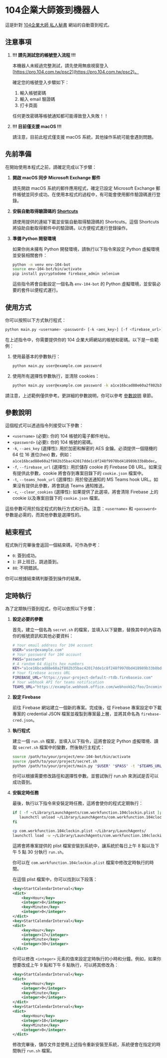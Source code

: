 # 104企業大師簽到機器人

這是針對 [104企業大師 私人秘書](https://pro.104.com.tw/psc2) 網站的自動簽到程式。

## 注意事項

1. **!!! 請先測試您的帳號登入流程 !!!**

   本機器人未經過完整測試，請先使用無痕視窗登入 [https://pro.104.com.tw/psc2](https://pro.104.com.tw/psc2)。

   確定您的帳號登入步驟如下：

   1. 輸入帳號密碼
   2. 輸入 email 驗證碼
   3. 打卡頁面

   任何更改密碼等帳號通知都可能導致登入失敗！！

2. **!!! 目前僅支援 macOS !!!**

   請注意，目前此程式僅支援 macOS 系統，其他操作系統可能會遇到問題。

## 先前準備

在開始使用本程式之前，請確定完成以下步驟：

1. **開啟 macOS 同步 Microsoft Exchange 郵件**

    請先開啟 macOS 系統的郵件應用程式，確定已設定 Microsoft Exchange 郵件帳號並同步成功。在使用本程式的過程中，有可能會使用郵件驗證碼進行登錄。

2. **安裝自動取得驗證碼的 [Shortcuts](https://www.icloud.com/shortcuts/87c4e347b8aa43bcbc50da582ebe4bbd)**

    請使用提供的連結下載並安裝自動取得驗證碼的 Shortcuts。這個 Shortcuts 將協助自動取得郵件中的驗證碼，以方便程式進行登錄操作。

3. **準備 Python 開發環境**

    如果你尚未擁有 Python 開發環境，請執行以下指令來設定 Python 虛擬環境並安裝相關套件：

    ```bash
    python -m venv env-104-bot
    source env-104-bot/bin/activate
    pip install pycryptodome firebase_admin selenium
    ```

    這些指令將會自動設定一個名為 `env-104-bot` 的 Python 虛擬環境，並安裝必要的套件以便程式運行。

## 使用方式

你可以按照以下方式執行程式：

```bash
python main.py <username> <password> [-k <aes_key>] [-f <firebase_url>] [-t <teams_hook_url>] [-c]
```

在上述指令中，你需要提供你的 104 企業大師網站的帳號和密碼。以下是一些範例：

1. 使用最基本的參數執行：

   ```bash
   python main.py user@example.com password
   ```

2. 使用所有選擇性參數執行，並清除 cookies：

   ```bash
   python main.py user@example.com password -k a1ce16bcad88e60a2f802b35bac42017dde1c8f248f9970bd418989b33b8bdec -f https://your-project-default-rtdb.firebaseio.com -t https://example.webhook.office.com/webhookb2/foo/IncomingWebhook/bar -c
   ```

請注意，上述範例僅供參考。更詳細的參數說明，你可以參考 [參數說明](#參數說明) 章節。

## 參數說明

這個程式可以透過指令列接受以下參數：

- `<username>` (必要): 你的 104 帳號的電子郵件地址。
- `<password>` (必要): 你的 104 帳號的密碼。
- `-k`, `--aes_key` (選擇性): 用於加密和解密的 AES 金鑰。必須提供一個隨機的 64 位 16 進位(hex) 數，例如：`a1ce16bcad88e60a2f802b35bac42017dde1c8f248f9970bd418989b33b8bdec`。
- `-f`, `--firebase_url` (選擇性): 用於儲存 cookie 的 Firebase DB URL。如果沒有提供此參數，cookie 將會存到專案目錄下的 `cookie.json` 檔案中。
- `-t`, `--teams_hook_url` (選擇性): 用於發送通知的 MS Teams hook URL。如果沒有提供此參數，將會跳過 Teams 通知推送。
- `-c`, `--clear_cookies` (選擇性): 如果提供了此選項，將會清除 Firebase 上的 cookie 以及專案目錄下的 `cookie.json` 檔案。

這些參數可用於指定程式的執行方式和行為。注意：`<username>` 和 `<password>` 參數是必需的，而其他參數是選擇性的。

## 結束程式

程式執行完畢後會返回一個結束碼，可作為參考：

- `0`: 簽到成功。
- `1`: 非上班日，跳過簽到。
- `88`: 不明錯誤。

你可以根據結束碼判斷簽到操作的結果。

## 定時執行

為了定期執行簽到程式，你可以依照以下步驟：

1. **設定必要的參數**

   首先，建立一個名為 `secret.sh` 的檔案，並填入以下變數，替換其中的內容為你的帳號資訊和其他必要資料：

   ```bash
   # Your email address for 104 account
   USER="user@example.com"
   # Your password for 104 account
   PASS="password"
   # A random 64 digits hex numbers
   KEY="a1ce16bcad88e60a2f802b35bac42017dde1c8f248f9970bd418989b33b8bdec"
   # Your firebase access URL
   FIREBASE_URL="https://your-project-default-rtdb.firebaseio.com"
   # Your webhook API for teams notification
   TEAMS_URL="https://example.webhook.office.com/webhookb2/foo/IncomingWebhook/bar"
   ```

2. **設定 Firebase**

   前往 Firebase 網站建立一個新的專案。完成後，從 Firebase 專案設定中下載專案的 credential JSON 檔案並複製到專案最上層，並將其命名為 `firebase-cred.json`。

3. **執行程式**

   建立一個 `run.sh` 檔案，並填入以下指令，這將會設定 Python 虛擬環境、讀取 `secret.sh` 檔案中的變數，然後執行主程式：

   ```bash
   source /path/to/your/project/env-104-bot/bin/activate
   source /path/to/your/project/secret.sh
   python /path/to/your/project/main.py "$USER" "$PASS" -t "$TEAMS_URL" -k "$KEY" -f "$FIREBASE_URL"
   ```

   你可以根據需要修改路徑和選擇性參數。並嘗試執行 run.sh 來測試是否可以成功簽到。

4. **安裝定時任務**

   最後，執行以下指令來安裝定時任務，這將會使你的程式定期執行：

   ```bash
   if [ -f ~/Library/LaunchAgents/com.workfunction.104clockin.plist ]; then
      launchctl unload ~/Library/LaunchAgents/com.workfunction.104clockin.plist
   fi

   cp com.workfunction.104clockin.plist ~/Library/LaunchAgents/
   launchctl load -w ~/Library/LaunchAgents/com.workfunction.104clockin.plist
   ```

   這將會將專案提供的 plist 檔案安裝到系統中，讓系統於每日上午 8 點以及下午 5 點 30 分執行 `run.sh`。

   你可以在 `com.workfunction.104clockin.plist` 檔案中修改定時執行的時間。

   在這個 plist 檔案中，你可以找到以下段落：

   ```xml
   <key>StartCalendarInterval</key>
   <dict>
       <key>Hour</key>
       <integer>8</integer>
       <key>Minute</key>
       <integer>0</integer>
   </dict>
   <key>StartCalendarInterval</key>
   <dict>
       <key>Hour</key>
       <integer>17</integer>
       <key>Minute</key>
       <integer>30</integer>
   </dict>
   ```

   你可以修改 `<integer>` 元素的值來設定定時執行的小時和分鐘。例如，如果你想要改成上午 9 點和下午 6 點執行，可以將其修改為：

   ```xml
   <key>StartCalendarInterval</key>
   <dict>
       <key>Hour</key>
       <integer>9</integer>
       <key>Minute</key>
       <integer>0</integer>
   </dict>
   <key>StartCalendarInterval</key>
   <dict>
       <key>Hour</key>
       <integer>18</integer>
       <key>Minute</key>
       <integer>0</integer>
   </dict>
   ```

   修改完畢後，儲存文件並使用上述指令重新安裝至系統，系統便會在指定的時間執行 `run.sh` 檔案。
